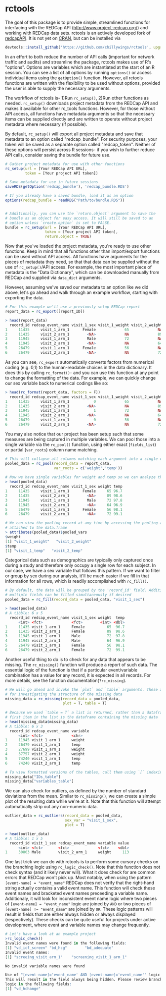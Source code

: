 rctools
======

The goal of this package is to provide simple, streamlined functions for interfacing with the REDCap API (http://www.project-redcap.org/) and working with REDCap data sets. rctools is an actively developed fork of [redcapAPI](https://github.com/nutterb/redcapAPI). It is not yet on [CRAN](https://cran.r-project.org/), but can be installed via
```r
devtools::install_github('https://github.com/chillywings/rctools', upgrade = F, quiet = T)
```
In an effort to both reduce the number of API calls (important for network traffic and audits) and streamline the package, rctools makes use of R's "options". Options are variables which are instantiated at the start of an R session. You can see a list of all options by running `options()` or access individual items using the `getOption()` function. However, all rctools functions are written with the flexibility to be used without options, provided the user is able to supply the necessary arguments.

The workflow of rctools is- 1)Run `rc_setup()`, 2)Run other functions as needed. `rc_setup()` downloads project metadata from the REDCap API and makes it available for other rc_tools functions. However, for those without API access, all functions have metadata arguments so that the necessary items can be supplied directly and are written to operate without project metadata where necessary (if possible).

By default, `rc_setup()` will export all project metadata and save that metadata to an option called "redcap_bundle". For security purposes, your token will be saved as a separate option called "redcap_token". Neither of these options will persist across R sessions- if you wish to further reduce API calls, consider saving the bundle for future use. 
```r
# Gather project metadata for use with other functions
rc_setup(url = [Your REDCap API URL],
         token = [Your project API token])

# Save metadata for use in future sessions
saveRDS(getOption('redcap_bundle'), 'redcap_bundle.RDS')

# If you already have a saved bundle, load it as an option
options(redcap_bundle = readRDS("Path/to/bundle.RDS"))


# Additionally, you can use the `return.object` argument to save the 
# bundle as an object for easy access. It will still be saved to an 
# option unless `create.option` is set to FALSE. 
bundle = rc_setup(url = [Your REDCap API URL],
                  token = [Your project API token],
                  return.object = TRUE)
```
Now that you've loaded the project metadata, you're ready to use other functions. Keep in mind that all functions other than import/export functions can be used without API access. All functions have arguments for the pieces of metadata they need, so that that data can be supplied without the use of `rc_setup()`/API access. For example, the most important piece of metadata is the "Data Dictionary", which can be downloaded manually from REDCap and supplied via `data_dict` arguments. 

However, assuming we've saved our metadata to an option like we did above, let's go ahead and walk through an example workflow, starting with exporting the data.
```r
# For this example we'll use a previously setup REDCap report
report_data = rc_export([report_ID])

> head(report_data)
  record_id redcap_event_name visit_1_sex visit_1_weight visit_2_weight visit_1_temp visit_2_temp
1     11435     visit_1_arm_1      Female             65             NA         96.7           NA
2     11435     visit_2_arm_1        <NA>             NA             89           NA         98.6
3     11945     visit_1_arm_1        Male             72             NA         97.8           NA
4     11945     visit_2_arm_1        <NA>             NA             64           NA         96.9
5     26479     visit_1_arm_1      Female             56             NA         98.1           NA
6     26479     visit_2_arm_1        <NA>             NA             72           NA         99.1
```
As you can see, `rc_export` automatically converts factors from numerical coding (e.g. 0,1) to the human-readable choices in the data dictionary. It does this by calling `rc_format()`- and you can use this function at any point to change the formatting of the data. For example, we can quickly change our sex variable back to numerical codings like so:
```r
> head(rc_format(report_data, factors = F))
  record_id redcap_event_name visit_1_sex visit_1_weight visit_2_weight visit_1_temp visit_2_temp
1     11435     visit_1_arm_1           0             65             NA         96.7           NA
2     11435     visit_2_arm_1        <NA>             NA             89           NA         98.6
3     11945     visit_1_arm_1           1             72             NA         97.8           NA
4     11945     visit_2_arm_1        <NA>             NA             64           NA         96.9
5     26479     visit_1_arm_1           0             56             NA         98.1           NA
6     26479     visit_2_arm_1        <NA>             NA             72           NA         99.1
```
You may also notice that our project has been setup such that some measures are being captured in multiple variables. We can pool those into a single variable via the `rc_pool()` function, using either exact (`fields_list`) or partial (`var_roots`) column name matching.
```r
# This will collapse all columns matching each argument into a single column
pooled_data = rc_pool(record_data = report_data,
                      var_roots = c('weight','temp'))
                      
# Now we have single variables for weight and temp so we can analyze them together
> head(pooled_data)
  record_id redcap_event_name visit_1_sex weight temp
1     11435     visit_1_arm_1      Female     65 96.7
2     11435     visit_2_arm_1        <NA>     89 98.6
3     11945     visit_1_arm_1        Male     72 97.8
4     11945     visit_2_arm_1        <NA>     64 96.9
5     26479     visit_1_arm_1      Female     56 98.1
6     26479     visit_2_arm_1        <NA>     72 99.1

# We can view the pooling record at any time by accessing the pooling attribute
# attached to the data.frame
> attributes(pooled_data)$pooled_vars
$weight
[1] "visit_1_weight"   "visit_2_weight"
$temp
[1] "visit_1_temp"   "visit_2_temp"
```
Categorical data such as demographics are typically only captured once during a study and therefore only occupy a single row for each subject. In our case, we have a sex variable that follows this pattern. If we want to filter or group by sex during our analysis, it'll be much easier if we fill in that information for all rows, which is readily accomplished with `rc_fill()`.
```r
# By default, the data will be grouped by the 'record_id' field. Additionally,
# multiple fields can be filled simultaneously if desired
pooled_data = rc_fill(record_data = pooled_data, "visit_1_sex")

> head(pooled_data)
# A tibble: 6 x 5
  record_id redcap_event_name visit_1_sex weight  temp
      <int> <fct>             <fct>        <int> <dbl>
1     11435 visit_1_arm_1     Female          65  96.7
2     11435 visit_2_arm_1     Female          89  98.6
3     11945 visit_1_arm_1     Male            72  97.8
4     11945 visit_2_arm_1     Male            64  96.9
5     26479 visit_1_arm_1     Female          56  98.1
6     26479 visit_2_arm_1     Female          72  99.1
```
Another useful thing to do is to check for any data that appears to be missing. The `rc_missing()` function will produce a report of such data. The essential logic of the function is that if a particular event/variable combination has a value for any record, it is expected in all records. For more details, see the function documentation(`?rc_missing`).
```r
# We will go ahead and invoke the `plot` and `table` arguments. These are useful
# for investigating the structure of the missing data
missing_data = rc_missing(record_data = pooled_data,
                          plot = T, table = T)
                          
# Because we used `table = T` a list is returned, rather than a dataframe. The
# first item in the list is the dataframe containing the missing data
> head(missing_data$missing_data)
# A tibble: 6 x 3
  record_id redcap_event_name variable
      <int> <fct>             <chr>   
1     11945 visit_1_arm_1     weight
2     26479 visit_1_arm_1     temp
3     27699 visit_1_arm_1     weight
4     37757 visit_2_arm_1     weight
5     74240 visit_1_arm_1     temp
6     74240 visit_2_arm_1     temp

# To view formatted versions of the tables, call them using `[` indexing
missing_data["IDs_table"]
missing_data["variables_table"]
```
We can also check for outliers, as defined by the number of standard deviations from the mean. Similar to `rc_missing()`, we can create a simple plot of the resulting data while we're at it. Note that this function will attempt automatically strip out any non-numeric data.
```r
outlier_data = rc_outliers(record_data = pooled_data, 
                           sex_var = "visit_1_sex",
                           plot = T)

> head(outlier_data)
# A tibble: 1 x 5
  record_id visit_1_sex redcap_event_name variable value
      <int> <fct>       <fct>             <fct>    <dbl>
1     30803 Male        visit_2_arm_1     weight     113
```
One last trick we can do with rctools is to perform some cursory checks on the branching logic using `rc_logic_check()`. Note that this function does not check syntax (and it likely never will). What it does check for are common errors that REDCap won't pick up. Most notably, when using the pattern `[event-name] = "event_name"` REDCap does not verify that the right-hand string actually contains a valid event name. This function will check these event names and bracketed event names preceeding a variable name. 
Additionaly, it will look for inconsistent event name logic where two pieces of `[event-name] = "event_name"` logic are joined by `AND` or two pieces of `[event-name] != "event_name"` are joined by `OR`. These logic patterns will result in fields that are either always hidden or always displayed (respectively). These checks can be quite useful for projects under active development, where event and variable names may change frequently. 
```r
# Let's have a look at an example project
>rc_logic_check()
Invalid event names were found in the following fields:
[1] "vd_icf_screen" "bd_hcg"        "bd_adequate"  
Invalid event names:
[1] "screeing_visit_arm_1"    "screening_visit_1_arm_1"

No invalid variable names were found

Use of "[event-name]='event_name' AND [event-name]='event_name'" logic found.
This will result in the field always being hidden. Please review branching
logic in the following fields:
[1] "vd_hchange"
```